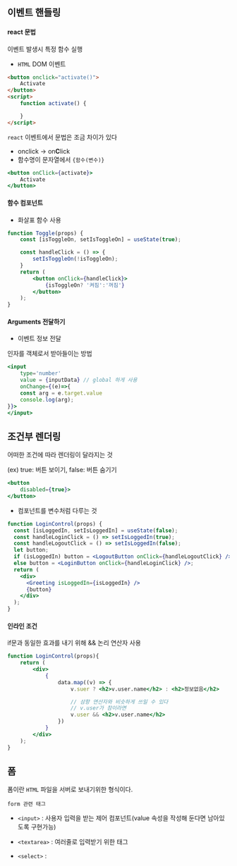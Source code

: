 ## 이벤트 핸들링

#### react 문법
이벤트 발생시 특정 함수 실행

- `HTML` DOM 이벤트
```HTML
<button onclick="activate()">
    Activate
</button>
<script>
    function activate() {

    }
</script>
```
`react` 이벤트에서 문법은 조금 차이가 있다
- onclick -> on**C**lick
- 함수명이 문자열에서 `{함수(변수)}`
```jsx
<button onClick={activate}>
    Activate
</button>
```

#### 함수 컴포넌트

- 화살표 함수 사용
```jsx
function Toggle(props) {
    const [isToggleOn, setIsToggleOn] = useState(true);

    const handleClick = () => {
        setIsToggleOn(!isToggleOn);
    }
    return (
        <button onClick={handleClick}>
            {isToggleOn? '켜짐':'꺼짐'}
        </button>
    );
}
```

#### Arguments 전달하기

- 이벤트 정보 전달

인자를 객체로서 받아들이는 방법
```jsx
<input 
    type='number'
    value = {inputData} // global 하게 사용
    onChange={(e)=>{
    const arg = e.target.value
    console.log(arg);
}}>
</input>
```

## 조건부 렌더링

어떠한 조건에 따라 렌더링이 달라지는 것

(ex) true: 버튼 보이기, false: 버튼 숨기기
```jsx
<button
    disabled={true}>
</button>
```

- 컴포넌트를 변수처럼 다루는 것
```jsx
function LoginControl(props) {
  const [isLoggedIn, setIsLoggedIn] = useState(false);
  const handleLoginClick = () => setIsLoggedIn(true);
  const handleLogoutClick = () => setIsLoggedIn(false);
  let button;
  if (isLoggedIn) button = <LogoutButton onClick={handleLogoutClick} />;
  else button = <LoginButton onClick={handleLoginClick} />;
  return (
    <div>
      <Greeting isLoggedIn={isLoggedIn} />
      {button}
    </div>
  );
}
```

#### 인라인 조건

if문과 동일한 효과를 내기 위해 && 논리 연산자 사용

```jsx
function LoginControl(props){
    return (
        <div>
            {
                data.map((v) => {
                    v.suer ? <h2>v.user.name</h2> : <h2>정보없음</h2>

                    // 삼항 연산자와 비슷하게 쓰일 수 있다
                    // v.user가 참이라면
                    v.user && <h2>v.user.name</h2>
                })
            }
        </div>
    );
}
```

## 폼

폼이란 `HTML` 파일을 서버로 보내기위한 형식이다.

`form 관련 태그`
- `<input>` : 사용자 입력을 받는 제어 컴포넌트(value 속성을 작성해 둔다면 남아있도록 구현가능)

    
- `<textarea>` : 여러줄로 입력받기 위한 태그
- `<select>` : 


